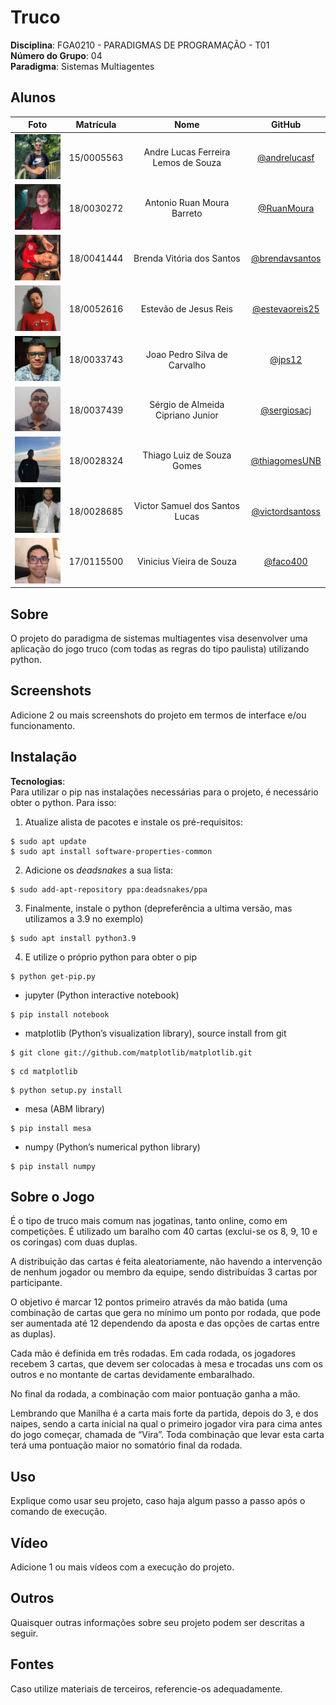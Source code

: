 # Truco

**Disciplina**: FGA0210 - PARADIGMAS DE PROGRAMAÇÃO - T01 <br>
**Número do Grupo**: 04<br>
**Paradigma**: Sistemas Multiagentes<br>

## Alunos
| Foto | Matrícula | Nome | GitHub |
|:--:|:--:|:--:|:--:|
| <img src="./images/members/andre.jpg" width="100">| 15/0005563 | Andre Lucas Ferreira Lemos de Souza | [@andrelucasf](https://github.com/andrelucasf) 
| <img src="./images/members/ruan.jpg" width="100">| 18/0030272 | Antonio Ruan Moura Barreto | [@RuanMoura](https://github.com/RuanMoura) 
| <img src="./images/members/brenda.jpg" width="100">| 18/0041444 | Brenda Vitória dos Santos | [@brendavsantos](https://github.com/brendavsantos)
| <img src="./images/members/estevao.jpg" width="100">| 18/0052616 | Estevão de Jesus Reis | [@estevaoreis25](https://github.com/estevaoreis25)
| <img src="./images/members/joao.jpg" width="100">| 18/0033743 | Joao Pedro Silva de Carvalho | [@jps12](https://github.com/jps12) 
| <img src="./images/members/sergio.jpg" width="100">| 18/0037439 | Sérgio de Almeida Cipriano Junior | [@sergiosacj](https://github.com/sergiosacj) 
| <img src="./images/members/thiago.jpg" width="100">| 18/0028324 | Thiago Luiz de Souza Gomes| [@thiagomesUNB](https://github.com/thiagomesUNB) 
| <img src="./images/members/victor.jpg" width="100">| 18/0028685 | Victor Samuel dos Santos Lucas| [@victordsantoss](https://github.com/victordsantoss) 
| <img src="./images/members/vini.jpg" width="100">| 17/0115500 | Vinicius Vieira de Souza | [@faco400](https://github.com/faco400) 

## Sobre 
O projeto do paradigma de sistemas multiagentes visa desenvolver uma aplicação do jogo truco (com todas as regras do tipo paulista) utilizando python.

## Screenshots
Adicione 2 ou mais screenshots do projeto em termos de interface e/ou funcionamento.

## Instalação 
**Tecnologias**:   
Para utilizar o pip nas instalações necessárias para o projeto, é necessário obter o python. Para isso:  
1. Atualize alista de pacotes e instale os pré-requisitos:
```
$ sudo apt update
$ sudo apt install software-properties-common
```
2. Adicione os _deadsnakes_ a sua lista:
```
$ sudo add-apt-repository ppa:deadsnakes/ppa
```
3. Finalmente, instale o python (depreferência a ultima versão, mas utilizamos a 3.9 no exemplo)
```
$ sudo apt install python3.9
```
4. E utilize o próprio python para obter o pip
```
$ python get-pip.py
```
- jupyter (Python interactive notebook)  
```
$ pip install notebook
```
- matplotlib (Python’s visualization library), source install from git
```
$ git clone git://github.com/matplotlib/matplotlib.git
```
```
$ cd matplotlib 
``` 
```
$ python setup.py install
```
- mesa (ABM library)
```
$ pip install mesa
```
- numpy (Python’s numerical python library)
```
$ pip install numpy   
```

## Sobre o Jogo

É o tipo de truco mais comum nas jogatinas, tanto online, como em competições. É utilizado um baralho com 40 cartas (exclui-se os 8, 9, 10 e os coringas) com duas duplas.

A distribuição das cartas é feita aleatoriamente, não havendo a intervenção de nenhum jogador ou membro da equipe, sendo distribuídas 3 cartas por participante.

O objetivo é marcar 12 pontos primeiro através da mão batida (uma combinação de cartas que gera no mínimo um ponto por rodada, que pode ser aumentada até 12 dependendo da aposta e das opções de cartas entre as duplas).


Cada mão é definida em três rodadas. Em cada rodada, os jogadores recebem 3 cartas, que devem ser colocadas à mesa e trocadas uns com os outros e no montante de cartas devidamente embaralhado.

No final da rodada, a combinação com maior pontuação ganha a mão.

Lembrando que Manilha é a carta mais forte da partida, depois do 3, e dos naipes, sendo a carta inicial na qual o primeiro jogador vira para cima antes do jogo começar, chamada de “Vira”. Toda combinação que levar esta carta terá uma pontuação maior no somatório final da rodada.

## Uso 
Explique como usar seu projeto, caso haja algum passo a passo após o comando de execução.

## Vídeo
Adicione 1 ou mais vídeos com a execução do projeto.

## Outros 
Quaisquer outras informações sobre seu projeto podem ser descritas a seguir.

## Fontes
Caso utilize materiais de terceiros, referencie-os adequadamente.
